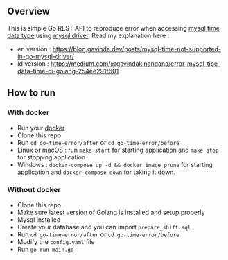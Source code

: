 ## Overview

This is simple Go REST API to reproduce error when accessing [mysql time data type](https://dev.mysql.com/doc/refman/8.0/en/time.html) using [mysql driver](https://github.com/go-sql-driver/mysql).
Read my explanation here :

- en version : <https://blog.gavinda.dev/posts/mysql-time-not-supported-in-go-mysql-driver/>
- id version : <https://medium.com/@gavindakinandana/error-mysql-tipe-data-time-di-golang-254ee291f601>

## How to run

### With docker

- Run your [docker](https://www.docker.com/)
- Clone this repo
- Run `cd go-time-error/after` or `cd go-time-error/before`
- Linux or macOS : run `make start` for starting application and `make stop` for stopping application
- Windows :  `docker-compose up -d && docker image prune` for starting application and `docker-compose down` for taking it down.

### Without docker

- Clone this repo
- Make sure latest version of Golang is installed and setup properly
- Mysql installed
- Create your database and you can import `prepare_shift.sql`
- Run `cd go-time-error/after` or `cd go-time-error/before`
- Modify the `config.yaml` file
- Run `go run main.go`
